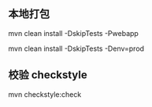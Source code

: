 
## 本地打包
mvn clean install -DskipTests -Pwebapp

mvn clean install -DskipTests -Denv=prod

## 校验 checkstyle
mvn checkstyle:check 

